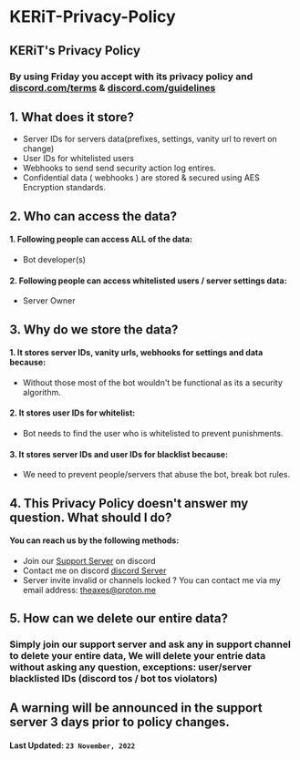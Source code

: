 # KERiT-Privacy-Policy

## **KERiT's Privacy Policy**
### By using Friday you accept with its privacy policy and [discord.com/terms](https://discord.com/terms) & [discord.com/guidelines](https://discord.com/guidelines)

## 1. What does it store?

 - Server IDs for servers data(prefixes, settings, vanity url to revert on change)
 - User IDs for whitelisted users
 - Webhooks to send send security action log entires.
 - Confidential data ( webhooks ) are stored & secured using AES Encryption standards.

## 2. Who can access the data?

 #### 1. Following people can access ALL of the data:
 -  Bot developer(s)

#### 2. Following people can access whitelisted users / server settings data:
- Server Owner


## 3. Why do we store the data?

#### 1. It stores server IDs, vanity urls, webhooks for settings and data because:
- Without those most of the bot wouldn't be functional as its a security algorithm.

#### 2. It stores user IDs for whitelist:
- Bot needs to find the user who is whitelisted to prevent punishments.

#### 3. It stores server IDs and user IDs for blacklist because:
- We need to prevent people/servers that abuse the bot, break bot rules.


## 4. This Privacy Policy doesn't answer my question. What should I do?

#### You can reach us by the following methods:
- Join our [Support Server](https://discord.gg/TAvRkHceZc) on discord
- Contact me on discord [discord Server](https://discord.gg/TAvRkHceZc)
- Server invite invalid or channels locked ? You can contact me via my email address: theaxes@proton.me

## 5. How can we delete our entire data?

### Simply join our support server and ask any in support channel to delete your entire data, We will delete your entrie data without asking any question, exceptions: user/server blacklisted IDs (discord tos / bot tos violators)


## A warning will be announced in the support server 3 days prior to policy changes.
#### **Last Updated:**  `23 November, 2022`
